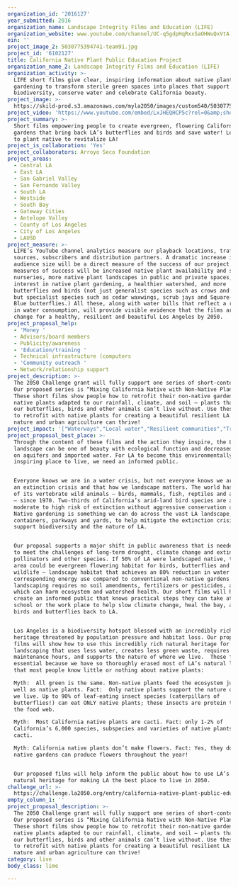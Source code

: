 ```yaml
---
organization_id: '2016127'
year_submitted: 2016
organization_name: Landscape Integrity Films and Education (LIFE)
organization_website: www.youtube.com/channel/UC-q5gdpHqRxx5aOHWuQxVtA
ein: ''
project_image_2: 5030775394741-team91.jpg
project_id: '6102127'
title: California Native Plant Public Education Project
organization_name_2: Landscape Integrity Films and Education (LIFE)
organization_activity: >-
  LIFE short films give clear, inspiring information about native plant
  gardening to transform sterile green spaces into places that support
  biodiversity, conserve water and celebrate California beauty.
project_image: >-
  https://skild-prod.s3.amazonaws.com/myla2050/images/custom540/5030775394741-team91.jpg
project_video: 'https://www.youtube.com/embed/LxJHEQHCP5c?rel=0&amp;showinfo=0'
project_summary: >-
  Short films empowering people to create evergreen, flowering California native
  gardens that bring back LA’s butterflies and birds and save water! Learn how
  to plant native to revitalize LA!
project_is_collaboration: 'Yes'
project_collaborators: Arroyo Seco Foundation
project_areas:
  - Central LA
  - East LA
  - San Gabriel Valley
  - San Fernando Valley
  - South LA
  - Westside
  - South Bay
  - Gateway Cities
  - Antelope Valley
  - County of Los Angeles
  - City of Los Angeles
  - LAUSD
project_measure: >-
  LIFE’s YouTube channel analytics measure our playback locations, traffic
  sources, subscribers and distribution partners. A dramatic increase in our
  audience size will be a direct measure of the success of our project. Indirect
  measures of success will be increased native plant availability and sales at
  nurseries, more native plant landscapes in public and private spaces, growing
  interest in native plant gardening, a healthier watershed, and more
  butterflies and birds (not just generalist species such as crows and pigeons,
  but specialist species such as cedar waxwings, scrub jays and Square-Spotted
  Blue butterflies.) All these, along with water bills that reflect a reduction
  in water consumption, will provide visible evidence that the films are driving
  change for a healthy, resilient and beautiful Los Angeles by 2050.
project_proposal_help:
  - 'Money '
  - Advisors/board members
  - Publicity/awareness
  - 'Education/training '
  - Technical infrastructure (computers
  - 'Community outreach '
  - Network/relationship support
project_description: >-
  The 2050 Challenge grant will fully support one series of short-content films.
  Our proposed series is “Mixing California Native with Non-Native Plants”.
  These short films show people how to retrofit their non-native gardens with
  native plants adapted to our rainfall, climate, and soil – plants that most of
  our butterflies, birds and other animals can’t live without. Use these films
  to retrofit with native plants for creating a beautiful resilient LA where
  nature and urban agriculture can thrive!
project_impact: '["Waterways","Local water","Resilient communities","Tree canopy cover"]'
project_proposal_best_place: >-
  Through the content of these films and the action they inspire, the LA2050
  landscape can be one of beauty with ecological function and decreased reliance
  on aquifers and imported water. For LA to become this environmentally
  inspiring place to live, we need an informed public. 


  Everyone knows we are in a water crisis, but not everyone knows we are also in
  an extinction crisis and that how we landscape matters. The world has lost 52%
  of its vertebrate wild animals – birds, mammals, fish, reptiles and amphibians
  – since 1970. Two-thirds of California’s arid-land bird species are at
  moderate to high risk of extinction without aggressive conservation action.
  Native gardening is something we can do across the vast LA landscape, in
  containers, parkways and yards, to help mitigate the extinction crisis and
  support biodiversity and the nature of LA.  


  Our proposal supports a major shift in public awareness that is needed for LA
  to meet the challenges of long-term drought, climate change and extinction of
  pollinators and other species. If 50% of LA were landscaped native, this vast
  area could be evergreen flowering habitat for birds, butterflies and other
  wildlife – landscape habitat that achieves an 80% reduction in water and
  corresponding energy use compared to conventional non-native gardens. Native
  landscaping requires no soil amendments, fertilizers or pesticides, all of
  which can harm ecosystem and watershed health. Our short films will help
  create an informed public that knows practical steps they can take at home, at
  school or the work place to help slow climate change, heal the bay, and bring
  birds and butterflies back to LA.


  Los Angeles is a biodiversity hotspot blessed with an incredibly rich natural
  heritage threatened by population pressure and habitat loss. Our proposed
  films will show how to use this incredibly rich natural heritage for
  landscaping that uses less water, creates less green waste, requires fewer
  maintenance hours, and supports the nature of where we live.  These films are
  essential because we have so thoroughly erased most of LA’s natural landscape
  that most people know little or nothing about native plants:  

  Myth:  All green is the same. Non-native plants feed the ecosystem just as
  well as native plants. Fact:  Only native plants support the nature of where
  we live. Up to 90% of leaf-eating insect species (caterpillars of
  butterflies!) can eat ONLY native plants; these insects are protein that fuels
  the food web. 

  Myth:  Most California native plants are cacti. Fact: only 1-2% of
  California’s 6,000 species, subspecies and varieties of native plants are
  cacti.

  Myth: California native plants don’t make flowers. Fact: Yes, they do, and
  native gardens can produce flowers throughout the year!


  Our proposed films will help inform the public about how to use LA’s rich
  natural heritage for making LA the best place to live in 2050.
challenge_url: >-
  https://challenge.la2050.org/entry/california-native-plant-public-education-project
empty_column_1: ''
project_proposal_description: >-
  The 2050 Challenge grant will fully support one series of short-content films.
  Our proposed series is “Mixing California Native with Non-Native Plants”.
  These short films show people how to retrofit their non-native gardens with
  native plants adapted to our rainfall, climate, and soil – plants that most of
  our butterflies, birds and other animals can’t live without. Use these films
  to retrofit with native plants for creating a beautiful resilient LA where
  nature and urban agriculture can thrive!
category: live
body_class: lime

---
```

